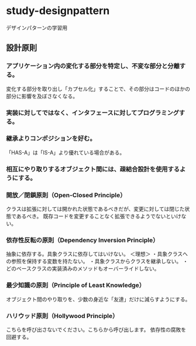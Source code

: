 # study-designpattern
デザインパターンの学習用

## 設計原則

### アプリケーション内の変化する部分を特定し、不変な部分と分離する。
変化する部分を取り出し「カプセル化」することで、その部分はコードのほかの部分に影響を及ぼさなくなる。

### 実装に対してではなく、インタフェースに対してプログラミングする。

### 継承よりコンポジションを好む。
「HAS-A」は「IS-A」より優れている場合がある。

### 相互にやり取りするオブジェクト間には、疎結合設計を使用するようにする。

### 開放／閉鎖原則（Open-Closed Principle）
クラスは拡張に対しては開かれた状態であるべきだが、変更に対しては閉じた状態であるべき。
既存コードを変更することなく拡張できるようでないといけない。

### 依存性反転の原則（Dependency Inversion Principle）
抽象に依存する。具象クラスに依存してはいけない。
＜理想＞
・具象クラスへの参照を保持する変数を持たない。
・具象クラスからクラスを継承しない。
・どのベースクラスの実装済みのメソッドもオーバーライドしない。

### 最少知識の原則（Principle of Least Knowledge）
オブジェクト間のやり取りを、少数の身近な「友達」だけに減らすようにする。

### ハリウッド原則（Hollywood Principle）
こちらを呼び出さないでください。こちらから呼び出します。
依存性の腐敗を回避する。
